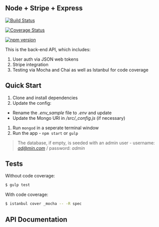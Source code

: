 ## Node + Stripe + Express

[![Build Status](https://travis-ci.org/mjhea0/node-stripe-charge.svg?branch=master)](https://travis-ci.org/mjhea0/node-stripe-charge)

[![Coverage Status](https://coveralls.io/repos/mjhea0/node-stripe-charge/badge.svg)](https://coveralls.io/r/mjhea0/node-stripe-charge)

[![npm version](https://badge.fury.io/js/node-stripe-charge.svg)](http://badge.fury.io/js/node-stripe-charge)

This is the back-end API, which includes:

1. User auth via JSON web tokens
1. Stripe integration
1. Testing via Mocha and Chai as well as Istanbul for code coverage

## Quick Start

1. Clone and install dependencies
1. Update the config:
  - Rename the *.env_sample* file to *.env* and update
  - Update the Mongo URI in */src/_config.js* (if necessary)
1. Run `mongod` in a seperate terminal window
1. Run the app - `npm start` or `gulp`

> The database, if empty, is seeded with an admin user - username: *ad@min.com* / password: *admin*

## Tests

Without code coverage:

```sh
$ gulp test
```

With code coverage:

```sh
$ istanbul cover _mocha -- -R spec
```

## API Documentation


